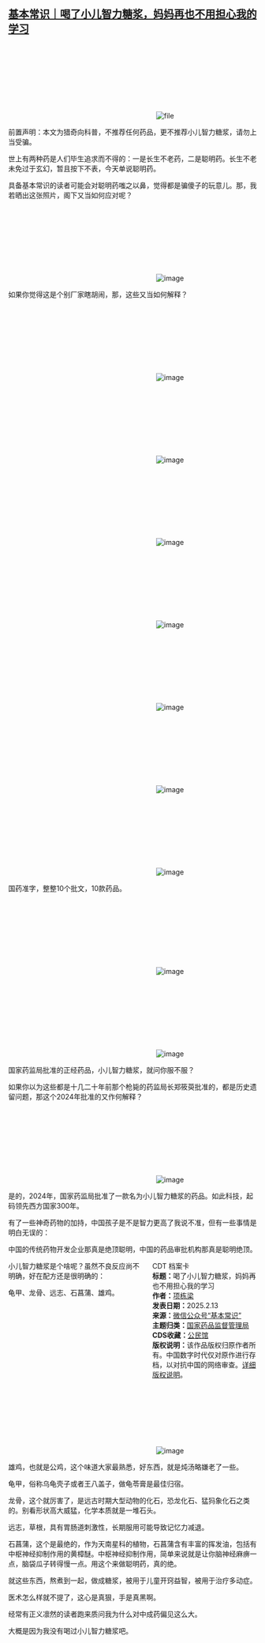 <!--1739380874000-->
[基本常识｜喝了小儿智力糖浆，妈妈再也不用担心我的学习](https://chinadigitaltimes.net/chinese/715806.html)
------

<p><img decoding="async" src="data:image/svg+xml,%3Csvg%20xmlns='http://www.w3.org/2000/svg'%20viewBox='0%200%200%200'%3E%3C/svg%3E" alt="file" data-lazy-src="https://chinadigitaltimes.net/chinese/files/2025/02/image-1739380586737.png"><noscript><img decoding="async" src="https://chinadigitaltimes.net/chinese/files/2025/02/image-1739380586737.png" alt="file"></noscript></p><p>前置声明：本文为猎奇向科普，不推荐任何药品，更不推荐小儿智力糖浆，请勿上当受骗。</p><p>世上有两种药是人们毕生追求而不得的：一是长生不老药，二是聪明药。长生不老未免过于玄幻，暂且按下不表，今天单说聪明药。</p><p>具备基本常识的读者可能会对聪明药嗤之以鼻，觉得都是骗傻子的玩意儿。那，我若晒出这张照片，阁下又当如何应对呢？</p><p><img decoding="async" src="data:image/svg+xml,%3Csvg%20xmlns='http://www.w3.org/2000/svg'%20viewBox='0%200%200%200'%3E%3C/svg%3E" alt="image" data-lazy-src="https://chinadigitaltimes.net/chinese/files/2025/02/post-715806-67acd88a3e785."><noscript><img decoding="async" src="https://chinadigitaltimes.net/chinese/files/2025/02/post-715806-67acd88a3e785." alt="image"></noscript></p><p>如果你觉得这是个别厂家瞎胡闹，那，这些又当如何解释？</p><p><img decoding="async" src="data:image/svg+xml,%3Csvg%20xmlns='http://www.w3.org/2000/svg'%20viewBox='0%200%200%200'%3E%3C/svg%3E" alt="image" data-lazy-src="https://chinadigitaltimes.net/chinese/files/2025/02/post-715806-67acd88a45bd5."><noscript><img decoding="async" src="https://chinadigitaltimes.net/chinese/files/2025/02/post-715806-67acd88a45bd5." alt="image"></noscript></p><p><img decoding="async" src="data:image/svg+xml,%3Csvg%20xmlns='http://www.w3.org/2000/svg'%20viewBox='0%200%200%200'%3E%3C/svg%3E" alt="image" data-lazy-src="https://chinadigitaltimes.net/chinese/files/2025/02/post-715806-67acd88a4cd13."><noscript><img decoding="async" src="https://chinadigitaltimes.net/chinese/files/2025/02/post-715806-67acd88a4cd13." alt="image"></noscript></p><p><img decoding="async" src="data:image/svg+xml,%3Csvg%20xmlns='http://www.w3.org/2000/svg'%20viewBox='0%200%200%200'%3E%3C/svg%3E" alt="image" data-lazy-src="https://chinadigitaltimes.net/chinese/files/2025/02/post-715806-67acd88a55dc6."><noscript><img decoding="async" src="https://chinadigitaltimes.net/chinese/files/2025/02/post-715806-67acd88a55dc6." alt="image"></noscript></p><p><img decoding="async" src="data:image/svg+xml,%3Csvg%20xmlns='http://www.w3.org/2000/svg'%20viewBox='0%200%200%200'%3E%3C/svg%3E" alt="image" data-lazy-src="https://chinadigitaltimes.net/chinese/files/2025/02/post-715806-67acd88a5f45f."><noscript><img decoding="async" src="https://chinadigitaltimes.net/chinese/files/2025/02/post-715806-67acd88a5f45f." alt="image"></noscript></p><p><img decoding="async" src="data:image/svg+xml,%3Csvg%20xmlns='http://www.w3.org/2000/svg'%20viewBox='0%200%200%200'%3E%3C/svg%3E" alt="image" data-lazy-src="https://chinadigitaltimes.net/chinese/files/2025/02/post-715806-67acd88a67610."><noscript><img decoding="async" src="https://chinadigitaltimes.net/chinese/files/2025/02/post-715806-67acd88a67610." alt="image"></noscript></p><p><img decoding="async" src="data:image/svg+xml,%3Csvg%20xmlns='http://www.w3.org/2000/svg'%20viewBox='0%200%200%200'%3E%3C/svg%3E" alt="image" data-lazy-src="https://chinadigitaltimes.net/chinese/files/2025/02/post-715806-67acd88a6e606."><noscript><img decoding="async" src="https://chinadigitaltimes.net/chinese/files/2025/02/post-715806-67acd88a6e606." alt="image"></noscript></p><p><img decoding="async" src="data:image/svg+xml,%3Csvg%20xmlns='http://www.w3.org/2000/svg'%20viewBox='0%200%200%200'%3E%3C/svg%3E" alt="image" data-lazy-src="https://chinadigitaltimes.net/chinese/files/2025/02/post-715806-67acd88a7766d."><noscript><img decoding="async" src="https://chinadigitaltimes.net/chinese/files/2025/02/post-715806-67acd88a7766d." alt="image"></noscript></p><p>国药准字，整整10个批文，10款药品。</p><p><img decoding="async" src="data:image/svg+xml,%3Csvg%20xmlns='http://www.w3.org/2000/svg'%20viewBox='0%200%200%200'%3E%3C/svg%3E" alt="image" data-lazy-src="https://chinadigitaltimes.net/chinese/files/2025/02/post-715806-67acd88a81214."><noscript><img decoding="async" src="https://chinadigitaltimes.net/chinese/files/2025/02/post-715806-67acd88a81214." alt="image"></noscript></p><p><img decoding="async" src="data:image/svg+xml,%3Csvg%20xmlns='http://www.w3.org/2000/svg'%20viewBox='0%200%200%200'%3E%3C/svg%3E" alt="image" data-lazy-src="https://chinadigitaltimes.net/chinese/files/2025/02/post-715806-67acd88a8b348."><noscript><img decoding="async" src="https://chinadigitaltimes.net/chinese/files/2025/02/post-715806-67acd88a8b348." alt="image"></noscript></p><p>国家药监局批准的正经药品，小儿智力糖浆，就问你服不服？</p><p>如果你以为这些都是十几二十年前那个枪毙的药监局长郑筱萸批准的，都是历史遗留问题，那这个2024年批准的又作何解释？</p><p><img decoding="async" src="data:image/svg+xml,%3Csvg%20xmlns='http://www.w3.org/2000/svg'%20viewBox='0%200%200%200'%3E%3C/svg%3E" alt="image" data-lazy-src="https://chinadigitaltimes.net/chinese/files/2025/02/post-715806-67acd88a95bad."><noscript><img decoding="async" src="https://chinadigitaltimes.net/chinese/files/2025/02/post-715806-67acd88a95bad." alt="image"></noscript></p><p>是的，2024年，国家药监局批准了一款名为小儿智力糖浆的药品。如此科技，起码领先西方国家300年。</p><p>有了一些神奇药物的加持，中国孩子是不是智力更高了我说不准，但有一些事情是明白无误的：</p><p>中国的传统药物开发企业那真是绝顶聪明，中国的药品审批机构那真是聪明绝顶。</p><div style="width:42%;float:right;padding-left:20px;"><div class="su-spoiler su-spoiler-style-fancy su-spoiler-icon-chevron-circle" data-scroll-offset="0" data-anchor-in-url="no"><div class="su-spoiler-title" tabindex="0" role="button"><span class="su-spoiler-icon"></span>CDT 档案卡</div><div class="su-spoiler-content su-u-clearfix su-u-trim"><strong>标题：</strong>喝了小儿智力糖浆，妈妈再也不用担心我的学习<br><strong>作者：</strong><a href="https://chinadigitaltimes.net/space/基本常识" target="_blank">项栋梁</a><br><strong>发表日期：</strong>2025.2.13<br><strong>来源：</strong><a href="https://web.archive.org/web/*/https://mp.weixin.qq.com/s/SzGjWRBlWB2tPBqOxqfqDQ" target="_blank">微信公众号“基本常识”</a><br><strong>主题归类：</strong><a href="https://chinadigitaltimes.net/space/国家药品监督管理局" target="_blank">国家药品监督管理局</a><br><strong>CDS收藏：</strong><a href="https://chinadigitaltimes.net/space/%E5%85%AC%E6%B0%91%E9%A6%86" target="_blank" rel="noopener">公民馆</a><br><strong>版权说明：</strong>该作品版权归原作者所有。中国数字时代仅对原作进行存档，以对抗中国的网络审查。<a href="https://chinadigitaltimes.net/chinese/copyright">详细版权说明</a>。</div></div></div><p>小儿智力糖浆是个啥呢？虽然不良反应尚不明确，好在配方还是很明确的：</p><p>龟甲、龙骨、远志、石菖蒲、雄鸡。</p><p><img decoding="async" src="data:image/svg+xml,%3Csvg%20xmlns='http://www.w3.org/2000/svg'%20viewBox='0%200%200%200'%3E%3C/svg%3E" alt="image" data-lazy-src="https://chinadigitaltimes.net/chinese/files/2025/02/post-715806-67acd88aa079b."><noscript><img decoding="async" src="https://chinadigitaltimes.net/chinese/files/2025/02/post-715806-67acd88aa079b." alt="image"></noscript></p><p>雄鸡，也就是公鸡，这个味道大家最熟悉，好东西，就是炖汤略嫌老了一些。</p><p>龟甲，俗称乌龟壳子或者王八盖子，做龟苓膏是最佳归宿。</p><p>龙骨，这个就厉害了，是远古时期大型动物的化石，恐龙化石、猛犸象化石之类的。别看形状高大威猛，化学本质就是一堆石头。</p><p>远志，草根，具有胃肠道刺激性，长期服用可能导致记忆力减退。</p><p>石菖蒲，这个是最绝的，作为天南星科的植物，石菖蒲含有丰富的挥发油，包括有中枢神经抑制作用的黄樟醚。中枢神经抑制作用，简单来说就是让你脑神经麻痹一点，脑袋瓜子转得慢一点。用这个来做聪明药，真的绝。</p><p>就这些东西，熬煮到一起，做成糖浆，被用于儿童开窍益智，被用于治疗多动症。</p><p>医术怎么样就不提了，这心是真狠，手是真黑啊。</p><p>经常有正义凛然的读者跑来质问我为什么对中成药偏见这么大。</p><p>大概是因为我没有喝过小儿智力糖浆吧。</p><div class="addtoany_share_save_container addtoany_content addtoany_content_bottom"><div class="a2a_kit a2a_kit_size_32 addtoany_list" data-a2a-url="https://chinadigitaltimes.net/chinese/715806.html" data-a2a-title="基本常识｜喝了小儿智力糖浆，妈妈再也不用担心我的学习"><a class="a2a_button_facebook" href="https://www.addtoany.com/add_to/facebook?linkurl=https%3A%2F%2Fchinadigitaltimes.net%2Fchinese%2F715806.html&amp;linkname=%E5%9F%BA%E6%9C%AC%E5%B8%B8%E8%AF%86%EF%BD%9C%E5%96%9D%E4%BA%86%E5%B0%8F%E5%84%BF%E6%99%BA%E5%8A%9B%E7%B3%96%E6%B5%86%EF%BC%8C%E5%A6%88%E5%A6%88%E5%86%8D%E4%B9%9F%E4%B8%8D%E7%94%A8%E6%8B%85%E5%BF%83%E6%88%91%E7%9A%84%E5%AD%A6%E4%B9%A0" title="Facebook" rel="nofollow noopener" target="_blank"></a><a class="a2a_button_twitter" href="https://www.addtoany.com/add_to/twitter?linkurl=https%3A%2F%2Fchinadigitaltimes.net%2Fchinese%2F715806.html&amp;linkname=%E5%9F%BA%E6%9C%AC%E5%B8%B8%E8%AF%86%EF%BD%9C%E5%96%9D%E4%BA%86%E5%B0%8F%E5%84%BF%E6%99%BA%E5%8A%9B%E7%B3%96%E6%B5%86%EF%BC%8C%E5%A6%88%E5%A6%88%E5%86%8D%E4%B9%9F%E4%B8%8D%E7%94%A8%E6%8B%85%E5%BF%83%E6%88%91%E7%9A%84%E5%AD%A6%E4%B9%A0" title="Twitter" rel="nofollow noopener" target="_blank"></a><a class="a2a_button_telegram" href="https://www.addtoany.com/add_to/telegram?linkurl=https%3A%2F%2Fchinadigitaltimes.net%2Fchinese%2F715806.html&amp;linkname=%E5%9F%BA%E6%9C%AC%E5%B8%B8%E8%AF%86%EF%BD%9C%E5%96%9D%E4%BA%86%E5%B0%8F%E5%84%BF%E6%99%BA%E5%8A%9B%E7%B3%96%E6%B5%86%EF%BC%8C%E5%A6%88%E5%A6%88%E5%86%8D%E4%B9%9F%E4%B8%8D%E7%94%A8%E6%8B%85%E5%BF%83%E6%88%91%E7%9A%84%E5%AD%A6%E4%B9%A0" title="Telegram" rel="nofollow noopener" target="_blank"></a><a class="a2a_button_reddit" href="https://www.addtoany.com/add_to/reddit?linkurl=https%3A%2F%2Fchinadigitaltimes.net%2Fchinese%2F715806.html&amp;linkname=%E5%9F%BA%E6%9C%AC%E5%B8%B8%E8%AF%86%EF%BD%9C%E5%96%9D%E4%BA%86%E5%B0%8F%E5%84%BF%E6%99%BA%E5%8A%9B%E7%B3%96%E6%B5%86%EF%BC%8C%E5%A6%88%E5%A6%88%E5%86%8D%E4%B9%9F%E4%B8%8D%E7%94%A8%E6%8B%85%E5%BF%83%E6%88%91%E7%9A%84%E5%AD%A6%E4%B9%A0" title="Reddit" rel="nofollow noopener" target="_blank"></a><a class="a2a_button_whatsapp" href="https://www.addtoany.com/add_to/whatsapp?linkurl=https%3A%2F%2Fchinadigitaltimes.net%2Fchinese%2F715806.html&amp;linkname=%E5%9F%BA%E6%9C%AC%E5%B8%B8%E8%AF%86%EF%BD%9C%E5%96%9D%E4%BA%86%E5%B0%8F%E5%84%BF%E6%99%BA%E5%8A%9B%E7%B3%96%E6%B5%86%EF%BC%8C%E5%A6%88%E5%A6%88%E5%86%8D%E4%B9%9F%E4%B8%8D%E7%94%A8%E6%8B%85%E5%BF%83%E6%88%91%E7%9A%84%E5%AD%A6%E4%B9%A0" title="WhatsApp" rel="nofollow noopener" target="_blank"></a><a class="a2a_button_email" href="https://www.addtoany.com/add_to/email?linkurl=https%3A%2F%2Fchinadigitaltimes.net%2Fchinese%2F715806.html&amp;linkname=%E5%9F%BA%E6%9C%AC%E5%B8%B8%E8%AF%86%EF%BD%9C%E5%96%9D%E4%BA%86%E5%B0%8F%E5%84%BF%E6%99%BA%E5%8A%9B%E7%B3%96%E6%B5%86%EF%BC%8C%E5%A6%88%E5%A6%88%E5%86%8D%E4%B9%9F%E4%B8%8D%E7%94%A8%E6%8B%85%E5%BF%83%E6%88%91%E7%9A%84%E5%AD%A6%E4%B9%A0" title="Email" rel="nofollow noopener" target="_blank"></a><a class="a2a_button_copy_link" href="https://www.addtoany.com/add_to/copy_link?linkurl=https%3A%2F%2Fchinadigitaltimes.net%2Fchinese%2F715806.html&amp;linkname=%E5%9F%BA%E6%9C%AC%E5%B8%B8%E8%AF%86%EF%BD%9C%E5%96%9D%E4%BA%86%E5%B0%8F%E5%84%BF%E6%99%BA%E5%8A%9B%E7%B3%96%E6%B5%86%EF%BC%8C%E5%A6%88%E5%A6%88%E5%86%8D%E4%B9%9F%E4%B8%8D%E7%94%A8%E6%8B%85%E5%BF%83%E6%88%91%E7%9A%84%E5%AD%A6%E4%B9%A0" title="Copy Link" rel="nofollow noopener" target="_blank"></a><a class="a2a_dd addtoany_share_save addtoany_share" href="https://www.addtoany.com/share"></a></div></div>
